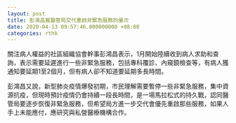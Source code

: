 ```yaml
---
layout: post
title: 彭鴻昌冀醫管局交代重啟非緊急服務的優次
date: 2020-04-13 09:57:46.000000000 +08:00
categories: rthk
---
```


關注病人權益的社區組織協會幹事彭鴻昌表示，1月開始陸續收到病人求助和查詢，表示需要延遲進行一些非緊急服務，包括專科覆診、內窺鏡檢查等，有病人獲通知要延期1至2個月，但有病人卻不知道要延期多長時間。

彭鴻昌又說，新型肺炎疫情爆發初期，市民理解需要暫停一些非緊急服務，集中資源抗疫，但現時預計疫情仍會持續一段長時間，是一場馬拉松式的持久戰，認同醫管局要逐步恢復非緊急服務，但希望局方進一步交代會優先重啟那些服務，如果人手上未能應付，應研究與私營醫療機構合作。
